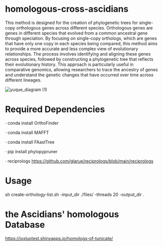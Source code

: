 # homologous-cross-ascidians
This method is designed for the creation of phylogenetic trees for single-copy orthologous genes across different species. Orthologous genes are genes in different species that evolved from a common ancestral gene through speciation. By focusing on single-copy orthologs, which are genes that have only one copy in each species being compared, this method aims to provide a more accurate and less complex view of evolutionary relationships. The process involves identifying and aligning these genes across species, followed by constructing a phylogenetic tree that reflects their evolutionary history. This approach is particularly useful in comparative genomics, allowing researchers to trace the ancestry of genes and understand the genetic changes that have occurred over time across different lineages.

![yuque_diagram (1)](https://github.com/user-attachments/assets/fbbb3ecd-64cc-42e6-9ada-c93229777257)

# Required Dependencies
· conda install OrthoFinder

· conda install MAFFT

· conda install FAastTree

· pip install phylopypruner

· reciprologs  https://github.com/glarue/reciprologs/blob/main/reciprologs

# Usage
sh create-orthology-list.sh -input_dir ./files/ -threads 20 -output_dir .


# the Ascidians' homologous Database 
https://jxxluotest.shinyapps.io/homologs-of-tunicate/
